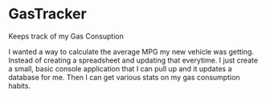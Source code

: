 # GasTracker
Keeps track of my Gas Consuption

I wanted a way to calculate the average MPG my new vehicle was getting. Instead of creating a spreadsheet and updating that everytime. I just create a small, basic console application that I can pull up and it updates a database for me. Then I can get various stats on my gas consumption habits.
